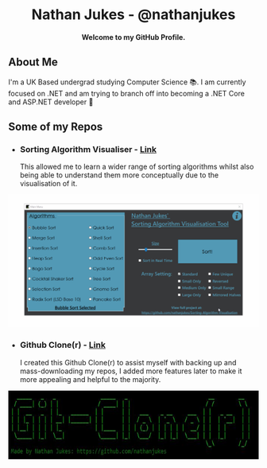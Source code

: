 <h1 align="center">
  Nathan Jukes - @nathanjukes
</h1>

<h4 align="center">Welcome to my GitHub Profile.</h4>


## About Me

I'm a UK Based undergrad studying Computer Science 📚. I am currently focused on .NET and am trying to branch off into becoming a .NET Core and ASP.NET developer 🎯


## Some of my Repos

- ### **Sorting Algorithm Visualiser** - [Link](https://github.com/nathanjukes/Sorting-Algorithm-Visualisation-Tool)
  This allowed me to learn a wider range of sorting algorithms whilst also being able to understand them more conceptually due to the visualisation of it.

![Demo Gif](https://raw.githubusercontent.com/nathanjukes/nathanjukes/master/DemoRecordingCurrent.gif)

- ### **Github Clone(r)** - [Link](https://github.com/nathanjukes/Git-Clone-r-)
  I created this Github Clone(r) to assist myself with backing up and mass-downloading my repos, I added more features later to make it more appealing and helpful to the majority.

<p align="center">
  <img width="668" height="138" src="https://raw.githubusercontent.com/nathanjukes/nathanjukes/master/Logo.JPG">
</p>
